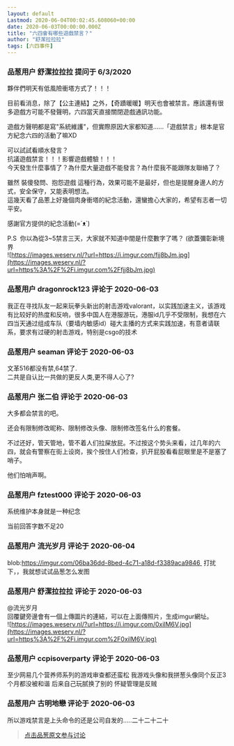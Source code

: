 ```yaml
---
layout: default
Lastmod: 2020-06-04T00:02:45.608060+00:00
date: 2020-06-03T00:00:00.000Z
title: "六四會有哪些遊戲禁言？"
author: "舒潔拉拉拉"
tags: [六四事件]
---
```



### 品葱用户 **舒潔拉拉拉** 提问于 6/3/2020
    
夥伴們明天有低風險衝塔方式了！！！  
  
目前看消息，除了【公主連結】之外，【奇蹟暖暖】明天也會被禁言。應該還有很多遊戲方可能不發聲明，六四當天直接關閉遊戲通訊功能。  
  
遊戲方聲明都是寫"系統維護"，但實際原因大家都知道……「遊戲禁言」根本是官方紀念六四的活動了嘛XD  
  
可以試試看順水發言？  
抗議遊戲禁言！！！影響遊戲體驗！！！  
今天發生什麼事情了？為什麼大量遊戲不能發言？為什麼我不能跟隊友聯絡了？  
  
雖然 裝傻發問、抱怨遊戲 這種行為，效果可能不是最好，但也是提醒身邊人的方式，安全保守，又能表明想法。  
這幾天看了品蔥上好幾個肉身衝塔的紀念活動，還蠻擔心大家的，希望有志者一切平安。  
  
感謝官方提供的紀念活動(=´ᴥ\`)  
  
P.S  你以為從3~5禁言三天，大家就不知道中間是什麼數字了嗎？ (欲蓋彌彰新境界  
![https://images.weserv.nl/?url=https://i.imgur.com/fjj8bJm.jpg](https://images.weserv.nl/?url=https%3A%2F%2Fi.imgur.com%2Ffjj8bJm.jpg)
    
                

### 品葱用户 **dragonrock123** 评论于 2020-06-03
        
我正在寻找队友一起来玩拳头新出的射击游戏valorant，以实践加速主义，该游戏有比较好的热度和反响，很多中国人在港服游玩，港服id几乎不受限制，我想在六四当天通过组成车队（要墙内敏感id）碰大主播的方式来实践加速，有意者请联系，要求有过硬的射击游戏，特别是csgo的技术
        
                

### 品葱用户 **seaman** 评论于 2020-06-03
        
文革516都没有禁,64禁了.  
二共是自认比一共做的更反人类,更不得人心了?
        
                

### 品葱用户 **张二伯** 评论于 2020-06-03
        
大多都会禁言的吧。  
  
还会有限制修改昵称、限制修改头像、限制修改签名什么的套餐。  
  
不过还好，管天管地，管不着人们拉屎放屁。不过按这个势头来看，过几年的六四，就会有警察在街上设岗，挨个按住人们检查，扒开屁股看看屁眼里是不是塞了哨子。  
  
他们怕哨声啊。
        
                

### 品葱用户 **fztest000** 评论于 2020-06-03
        
系统维护本身就是一种纪念  
  
当前回答字数不足20
        
                

### 品葱用户 **流光岁月** 评论于 2020-06-04
        
blob:https://imgur.com/06ba36dd-8bed-4c71-a18d-f3389aca9846  打扰下，，我就想试试品葱怎么发图
        
                

### 品葱用户 **舒潔拉拉拉** 评论于 2020-06-03
        
@流光岁月  
回覆鍵旁邊會有一個上傳圖片的連結，可以在上面傳照片，生成imgur網址。  
![https://images.weserv.nl/?url=https://i.imgur.com/0xilM6V.jpg](https://images.weserv.nl/?url=https%3A%2F%2Fi.imgur.com%2F0xilM6V.jpg)
        
                

### 品葱用户 **ccpisoverparty** 评论于 2020-06-03
        
至少网易几个营养师系列的游戏审查都还蛮松 我游戏头像和我拼葱头像同个反正3个月都没被和谐 后来自己玩腻换了别的 怀疑管理是反贼
        
                

### 品葱用户 **古明地戀** 评论于 2020-06-03
        
所以游戏禁言是上头命令的还是公司自发的.....二十二十二十
        
                





> [点击品葱原文参与讨论](https://pincong.rocks/question/26662?warning)

